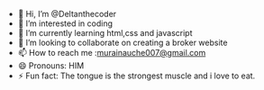 - 👋 Hi, I’m @Deltanthecoder
- 👀 I’m interested in coding
- 🌱 I’m currently learning html,css and javascript
- 💞️ I’m looking to collaborate on creating a broker website
- 📫 How to reach me :murainauche007@gmail.com
- 😄 Pronouns: HIM
- ⚡ Fun fact: The tongue is the strongest muscle and i love to eat.

<!---
Deltanthecoder/Deltanthecoder is a ✨ special ✨ repository because its `README.md` (this file) appears on your GitHub profile.
You can click the Preview link to take a look at your changes.
--->
